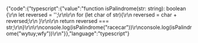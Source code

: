 {"code":{"typescript":{"value":"function isPalindrome(str: string): boolean {\r\n    let reversed = '';\r\n\r\n    for (let char of str){\r\n        reversed = char + reversed;\r\n    }\r\n\r\n    return reversed === str;\r\n}\r\n\r\nconsole.log(isPalindrome(\"racecar\"))\r\nconsole.log(isPalindrome(\"wytuy;wfy\"))\r\n"}},"language":"typescript"}